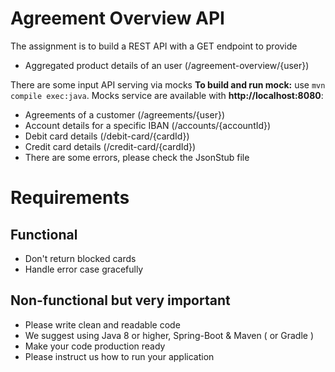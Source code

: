 # Agreement Overview API
The assignment is to build a REST API with a GET endpoint to provide
  - Aggregated product details of an user (/agreement-overview/{user})

There are some input API serving via mocks **To build and run mock:** use `mvn compile exec:java`.
Mocks service are available with **http://localhost:8080**:
  - Agreements of a customer (/agreements/{user})
  - Account details for a specific IBAN (/accounts/{accountId})
  - Debit card details (/debit-card/{cardId})
  - Credit card details (/credit-card/{cardId})
  - There are some errors, please check the JsonStub file

# Requirements
## Functional
  - Don't return blocked cards
  - Handle error case gracefully

## Non-functional but very important
  - Please write clean and readable code
  - We suggest using Java 8 or higher, Spring-Boot & Maven ( or Gradle )
  - Make your code production ready
  - Please instruct us how to run your application

